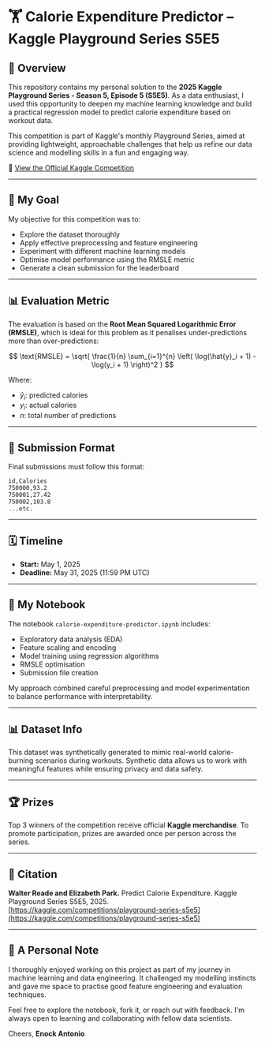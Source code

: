 # 🏋️ Calorie Expenditure Predictor – Kaggle Playground Series S5E5

## 📘 Overview

This repository contains my personal solution to the **2025 Kaggle Playground Series - Season 5, Episode 5 (S5E5)**. As a data enthusiast, I used this opportunity to deepen my machine learning knowledge and build a practical regression model to predict calorie expenditure based on workout data.

This competition is part of Kaggle's monthly Playground Series, aimed at providing lightweight, approachable challenges that help us refine our data science and modelling skills in a fun and engaging way.

🔗 [View the Official Kaggle Competition](https://kaggle.com/competitions/playground-series-s5e5)

---

## 🎯 My Goal

My objective for this competition was to:

* Explore the dataset thoroughly
* Apply effective preprocessing and feature engineering
* Experiment with different machine learning models
* Optimise model performance using the RMSLE metric
* Generate a clean submission for the leaderboard

---

## 📊 Evaluation Metric

The evaluation is based on the **Root Mean Squared Logarithmic Error (RMSLE)**, which is ideal for this problem as it penalises under-predictions more than over-predictions:

$$
\text{RMSLE} = \sqrt{ \frac{1}{n} \sum_{i=1}^{n} \left( \log(\hat{y}_i + 1) - \log(y_i + 1) \right)^2 }
$$

Where:

* $\hat{y}_i$: predicted calories
* $y_i$: actual calories
* $n$: total number of predictions

---

## 📂 Submission Format

Final submissions must follow this format:

```
id,Calories
750000,93.2
750001,27.42
750002,103.8
...etc.
```

---

## 🗓️ Timeline

* **Start:** May 1, 2025
* **Deadline:** May 31, 2025 (11:59 PM UTC)

---

## 📅 My Notebook

The notebook `calorie-expenditure-predictor.ipynb` includes:

* Exploratory data analysis (EDA)
* Feature scaling and encoding
* Model training using regression algorithms
* RMSLE optimisation
* Submission file creation

My approach combined careful preprocessing and model experimentation to balance performance with interpretability.

---

## 📊 Dataset Info

This dataset was synthetically generated to mimic real-world calorie-burning scenarios during workouts. Synthetic data allows us to work with meaningful features while ensuring privacy and data safety.

---

## 🏆 Prizes

Top 3 winners of the competition receive official **Kaggle merchandise**. To promote participation, prizes are awarded once per person across the series.

---

## 📄 Citation

**Walter Reade and Elizabeth Park.** Predict Calorie Expenditure. Kaggle Playground Series S5E5, 2025.
[https://kaggle.com/competitions/playground-series-s5e5](https://kaggle.com/competitions/playground-series-s5e5)

---

## 🙌 A Personal Note

I thoroughly enjoyed working on this project as part of my journey in machine learning and data engineering. It challenged my modelling instincts and gave me space to practise good feature engineering and evaluation techniques.

Feel free to explore the notebook, fork it, or reach out with feedback. I'm always open to learning and collaborating with fellow data scientists.

Cheers,
**Enock Antonio**
